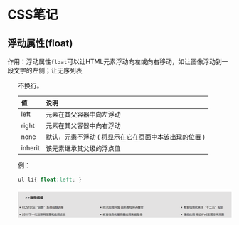 # CSS笔记

## 浮动属性(float)

作用：浮动属性`float`可以让HTML元素浮动向左或向右移动，如让图像浮动到一段文字的左侧；让无序列表<ul>不换行。

<table>
<thead>
<tr>
<th align="left">值</th>
<th align="left">说明</th>
</tr>
</thead>
<tbody>
<tr>
<td align="left">left</td>
<td align="left">元素在其父容器中向左浮动</td>
</tr>
<tr>
<td align="left">right</td>
<td align="left">元素在其父容器中向右浮动</td>
</tr>
<tr>
<td align="left">none</td>
<td align="left">默认，元素不浮动 ( 将显示在它在页面中本该出现的位置 )</td>
</tr>
<tr>
<td align="left">inherit</td>
<td align="left">该元素继承其父级的浮点值</td>
</tr>
</tbody>
</table>

例：

```css
ul li{ float:left; }
```

![](images/Snipaste_2022-10-13_13-51-28.png)

